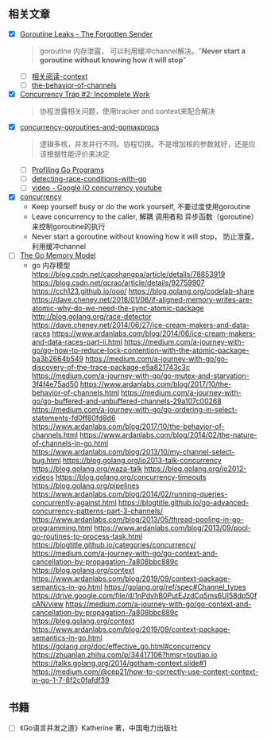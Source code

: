 ## 相关文章
- [X] [Goroutine Leaks - The Forgotten Sender](https://www.ardanlabs.com/blog/2018/11/goroutine-leaks-the-forgotten-sender.html)
  > goroutine 内存泄露， 可以利用缓冲channel解决。"**Never start a goroutine without knowing how it will stop**"
  - [ ] [相关阅读-context](https://blog.golang.org/context)
  - [ ] [the-behavior-of-channels](https://www.ardanlabs.com/blog/2017/10/the-behavior-of-channels.html)
- [X] [Concurrency Trap #2: Incomplete Work](https://www.ardanlabs.com/blog/2019/04/concurrency-trap-2-incomplete-work.html)
  > 协程泄露相关问题，使用tracker and context来配合解决
- [X] [concurrency-goroutines-and-gomaxprocs](https://www.ardanlabs.com/blog/2014/01/concurrency-goroutines-and-gomaxprocs.html)
  > 逻辑多核，并发并行不同。协程切换。不是增加核的参数就好，还是应该根据性能评价来决定 
  - [ ] [Profiling Go Programs](https://blog.golang.org/pprof)
  - [ ] [detecting-race-conditions-with-go](https://www.ardanlabs.com/blog/2013/09/detecting-race-conditions-with-go.html)
  - [ ] [video - Google IO concurrency youtube](https://www.youtube.com/watch?v=f6kdp27TYZs)
- [X] [concurrency](https://dave.cheney.net/practical-go/presentations/qcon-china.html#_concurrency)
  - Keep yourself busy or do the work yourself, 不要过度使用goroutine
  - Leave concurrency to the caller, 解耦 调用者和 异步函数（goroutine）来控制goroutine的执行
  - Never start a goroutine without knowing how it will stop， 防止泄露，利用缓冲channel
- [ ] [The Go Memory Model](https://golang.org/ref/mem)
  - go 内存模型
https://blog.csdn.net/caoshangpa/article/details/78853919
https://blog.csdn.net/qcrao/article/details/92759907
https://cch123.github.io/ooo/
https://blog.golang.org/codelab-share
https://dave.cheney.net/2018/01/06/if-aligned-memory-writes-are-atomic-why-do-we-need-the-sync-atomic-package
http://blog.golang.org/race-detector
https://dave.cheney.net/2014/06/27/ice-cream-makers-and-data-races
https://www.ardanlabs.com/blog/2014/06/ice-cream-makers-and-data-races-part-ii.html
https://medium.com/a-journey-with-go/go-how-to-reduce-lock-contention-with-the-atomic-package-ba3b2664b549
https://medium.com/a-journey-with-go/go-discovery-of-the-trace-package-e5a821743c3c
https://medium.com/a-journey-with-go/go-mutex-and-starvation-3f4f4e75ad50
https://www.ardanlabs.com/blog/2017/10/the-behavior-of-channels.html
https://medium.com/a-journey-with-go/go-buffered-and-unbuffered-channels-29a107c00268
https://medium.com/a-journey-with-go/go-ordering-in-select-statements-fd0ff80fd8d6
https://www.ardanlabs.com/blog/2017/10/the-behavior-of-channels.html
https://www.ardanlabs.com/blog/2014/02/the-nature-of-channels-in-go.html
https://www.ardanlabs.com/blog/2013/10/my-channel-select-bug.html
https://blog.golang.org/io2013-talk-concurrency
https://blog.golang.org/waza-talk
https://blog.golang.org/io2012-videos
https://blog.golang.org/concurrency-timeouts
https://blog.golang.org/pipelines
https://www.ardanlabs.com/blog/2014/02/running-queries-concurrently-against.html
https://blogtitle.github.io/go-advanced-concurrency-patterns-part-3-channels/
https://www.ardanlabs.com/blog/2013/05/thread-pooling-in-go-programming.html
https://www.ardanlabs.com/blog/2013/09/pool-go-routines-to-process-task.html
https://blogtitle.github.io/categories/concurrency/
https://medium.com/a-journey-with-go/go-context-and-cancellation-by-propagation-7a808bbc889c
https://blog.golang.org/context
https://www.ardanlabs.com/blog/2019/09/context-package-semantics-in-go.html
https://golang.org/ref/spec#Channel_types
https://drive.google.com/file/d/1nPdvhB0PutEJzdCq5ms6UI58dp50fcAN/view
https://medium.com/a-journey-with-go/go-context-and-cancellation-by-propagation-7a808bbc889c
https://blog.golang.org/context
https://www.ardanlabs.com/blog/2019/09/context-package-semantics-in-go.html
https://golang.org/doc/effective_go.html#concurrency
https://zhuanlan.zhihu.com/p/34417106?hmsr=toutiao.io
https://talks.golang.org/2014/gotham-context.slide#1
https://medium.com/@cep21/how-to-correctly-use-context-context-in-go-1-7-8f2c0fafdf39


## 书籍
- [ ] 《Go语言并发之道》Katherine 著，中国电力出版社
